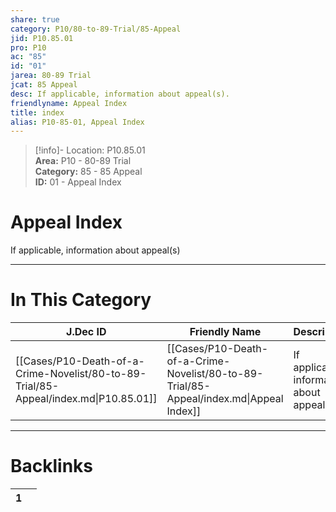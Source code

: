 ```yaml
---  
share: true  
category: P10/80-to-89-Trial/85-Appeal  
jid: P10.85.01  
pro: P10  
ac: "85"  
id: "01"  
jarea: 80-89 Trial  
jcat: 85 Appeal  
desc: If applicable, information about appeal(s).  
friendlyname: Appeal Index  
title: index  
alias: P10-85-01, Appeal Index  
---  
```

  
>[!info]- Location: P10.85.01  
>**Area:** P10 - 80-89 Trial  
>**Category:** 85 - 85 Appeal  
>**ID:** 01 - Appeal Index  
  
# Appeal Index  
  
If applicable, information about appeal(s)  
   
  
  
---  
# In This Category  
  
| J.Dec ID                                                                             | Friendly Name                                                                           | Description                                 |  
| ------------------------------------------------------------------------------------ | --------------------------------------------------------------------------------------- | ------------------------------------------- |  
| [[Cases/P10-Death-of-a-Crime-Novelist/80-to-89-Trial/85-Appeal/index.md\|P10.85.01]] | [[Cases/P10-Death-of-a-Crime-Novelist/80-to-89-Trial/85-Appeal/index.md\|Appeal Index]] | If applicable, information about appeal(s). |  
  
  
---  
# Backlinks  
<div><table class="dataview table-view-table"><thead class="table-view-thead"><tr class="table-view-tr-header"><th class="table-view-th"><span></span><span class="dataview small-text">1</span></th><th class="table-view-th"><span></span></th></tr></thead><tbody class="table-view-tbody"></tbody></table></div>